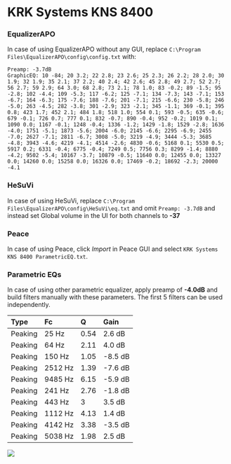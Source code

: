 # KRK Systems KNS 8400

### EqualizerAPO
In case of using EqualizerAPO without any GUI, replace `C:\Program Files\EqualizerAPO\config\config.txt`
with:
```
Preamp: -3.7dB
GraphicEQ: 10 -84; 20 3.2; 22 2.8; 23 2.6; 25 2.3; 26 2.2; 28 2.0; 30 1.9; 32 1.9; 35 2.1; 37 2.2; 40 2.4; 42 2.6; 45 2.8; 49 2.7; 52 2.7; 56 2.7; 59 2.9; 64 3.0; 68 2.8; 73 2.1; 78 1.0; 83 -0.2; 89 -1.5; 95 -2.8; 102 -4.4; 109 -5.3; 117 -6.2; 125 -7.1; 134 -7.3; 143 -7.1; 153 -6.7; 164 -6.3; 175 -7.6; 188 -7.6; 201 -7.1; 215 -6.6; 230 -5.8; 246 -5.0; 263 -4.5; 282 -3.8; 301 -2.9; 323 -2.1; 345 -1.1; 369 -0.1; 395 0.8; 423 1.7; 452 2.1; 484 1.8; 518 1.0; 554 0.1; 593 -0.5; 635 -0.6; 679 -0.1; 726 0.7; 777 0.1; 832 -0.7; 890 -0.4; 952 -0.2; 1019 0.1; 1090 0.0; 1167 -0.1; 1248 -0.4; 1336 -1.2; 1429 -1.8; 1529 -2.8; 1636 -4.0; 1751 -5.1; 1873 -5.6; 2004 -6.0; 2145 -6.6; 2295 -6.9; 2455 -7.0; 2627 -7.1; 2811 -6.7; 3008 -5.0; 3219 -4.9; 3444 -5.3; 3685 -4.8; 3943 -4.6; 4219 -4.1; 4514 -2.6; 4830 -0.6; 5168 0.1; 5530 0.5; 5917 0.2; 6331 -0.4; 6775 -0.4; 7249 0.5; 7756 0.3; 8299 -1.4; 8880 -4.2; 9502 -5.4; 10167 -3.7; 10879 -0.5; 11640 0.0; 12455 0.0; 13327 0.0; 14260 0.0; 15258 0.0; 16326 0.0; 17469 -0.2; 18692 -2.3; 20000 -4.1
```

### HeSuVi
In case of using HeSuVi, replace `C:\Program Files\EqualizerAPO\config\HeSuVi\eq.txt` and omit `Preamp:
-3.7dB` and instead set Global volume in the UI for both channels to **-37**

### Peace
In case of using Peace, click *Import* in Peace GUI and select `KRK Systems KNS 8400 ParametricEQ.txt`.

### Parametric EQs
In case of using other parametric equalizer, apply preamp of **-4.0dB** and build filters manually with
these parameters. The first 5 filters can be used independently.

| Type    | Fc      |    Q | Gain    |
|:--------|:--------|:-----|:--------|
| Peaking | 25 Hz   | 0.54 | 2.6 dB  |
| Peaking | 64 Hz   | 2.11 | 4.0 dB  |
| Peaking | 150 Hz  | 1.05 | -8.5 dB |
| Peaking | 2512 Hz | 1.39 | -7.6 dB |
| Peaking | 9485 Hz | 6.15 | -5.9 dB |
| Peaking | 241 Hz  | 2.76 | -1.8 dB |
| Peaking | 443 Hz  | 3    | 3.5 dB  |
| Peaking | 1112 Hz | 4.13 | 1.4 dB  |
| Peaking | 4142 Hz | 3.38 | -3.5 dB |
| Peaking | 5038 Hz | 1.98 | 2.5 dB  |

![](https://raw.githubusercontent.com/jaakkopasanen/AutoEq/master/results/innerfidelity/sbaf-serious/KRK%20Systems%20KNS%208400/KRK%20Systems%20KNS%208400.png)